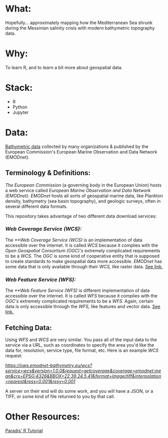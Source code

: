 # What:
Hopefully... approximately mapping how the Mediterranean Sea shrunk during the Messinian salinity crisis with modern bathymetric topography data.
# Why:
To learn R, and to learn a bit more about geospatial data.
# Stack: 
- R
- Python
- Jupyter
# Data:
[Bathymetric data](https://emodnet.ec.europa.eu/en/emodnet-web-service-documentation#data-download-services) collected by many organizations & published by the European Commission's European Marine Observation and Data Network (EMODnet).
## Terminology & Definitions:
_The European Commission_ (a governing body in the European Union) hosts a web service called _European Marine Observation and Data Network (EMODnet)_.  _EMODnet_ hosts all sorts of geospatial marine data, like Plankton density, bathymetry (sea basin topography), and geologic surveys, often in several different data formats.  

This repository takes advantage of two different data download services:
### _Web Coverage Service (WCS):_
The _**Web Coverage Service (WCS)_ is an implementation of data accessible over the internet.  It is called _WCS_ because it complies with the _Open Geospatial Consortium (OGC)'s_ extremely complicated requirements to be a _WCS._  The _OGC_ is some kind of cooperative entity that is supposed to create standards to make geospatial data more accessible.  _EMODnet_ has some data that is only available through their _WCS,_ like raster data. [See link.](https://emodnet.ec.europa.eu/en/emodnet-web-service-documentation#data-download-services)
### _Web Feature Service (WFS):_
The _**Web Feature Service (WFS)_ is different implementation of data accessible over the internet.  It is called _WFS_ because it complies with the _OGC's_ extremely complicated requirements to be a _WFS._  Again, certain data is only accessible through the _WFS,_ like features and vector data. [See link.](https://emodnet.ec.europa.eu/en/emodnet-web-service-documentation#data-download-services)
## Fetching Data:
Using _WFS_ and _WCS_ are very similar.  You pass all of the input data to the service via a URL, such as coordinates to specify the area you'd like the data for, resolution, service type, file format, etc.  Here is an example _WCS_ request:

_https://ows.emodnet-bathymetry.eu/wcs?service=wcs&version=1.0.0&request=getcoverage&coverage=emodnet:mean&crs=EPSG:4326&BBOX=22,39,24.5,41&format=image/tiff&interpolation=nearest&resx=0.001&resy=0.001_

A server on their end will do some work, and you will have a JSON, or a TIFF, or some kind of file returned to you by that call.

# Other Resources:
[Paradis' R Tutorial](https://cran.r-project.org/doc/contrib/Paradis-rdebuts_en.pdf)
